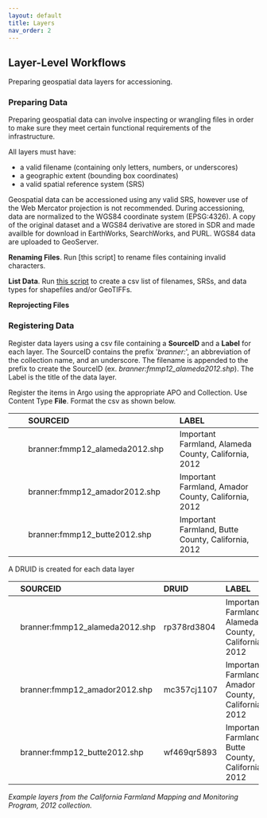 ```yaml
---
layout: default
title: Layers
nav_order: 2
---
```


## Layer-Level Workflows

Preparing geospatial data layers for accessioning.

### Preparing Data

Preparing geospatial data can involve inspecting or wrangling files in order to make sure they meet certain functional requirements of the infrastructure. 

All layers must have:

* a valid filename (containing only letters, numbers, or underscores)
* a geographic extent (bounding box coordinates)
* a valid spatial reference system (SRS)

Geospatial data can be accessioned using any valid SRS, however use of the Web Mercator projection is not recommended. During accessioning, data are normalized to the WGS84 coordinate system (EPSG:4326). A copy of the original dataset and a WGS84 derivative are stored in SDR and made availble for download in EarthWorks, SearchWorks, and PURL. WGS84 data are uploaded to GeoServer.

**Renaming Files**. Run [this script] to rename files containing invalid characters.

**List Data**. Run [this script](https://raw.githubusercontent.com/kimdurante/metadataWorkflow/master/checkData.py) to create a csv list of filenames, SRSs, and data types for shapefiles and/or GeoTIFFs.

**Reprojecting Files**

### Registering Data

Register data layers using a csv file containing a **SourceID** and a **Label** for each layer. The SourceID contains the prefix  '*branner:*', an abbreviation of the collection name, and an underscore. The filename is appended to the prefix to create the SourceID (ex. *branner:fmmp12_alameda2012.shp*). The Label is the title of the data layer. 

Register the items in Argo using the appropriate APO and Collection. Use Content Type **File**. Format the csv as shown below.

|||SOURCEID||LABEL|
|:----|:----|:----|:----|:----|
|||branner:fmmp12_alameda2012.shp||Important Farmland, Alameda County, California, 2012|
|||branner:fmmp12_amador2012.shp||Important Farmland, Amador County, California, 2012|
|||branner:fmmp12_butte2012.shp||Important Farmland, Butte County, California, 2012|

A DRUID is created for each data layer


||SOURCEID|DRUID|LABEL|
|:----|:----|:----|:----|
||branner:fmmp12_alameda2012.shp|rp378rd3804|Important Farmland, Alameda County, California, 2012|
||branner:fmmp12_amador2012.shp|mc357cj1107|Important Farmland, Amador County, California, 2012|
||branner:fmmp12_butte2012.shp|wf469qr5893|Important Farmland, Butte County, California, 2012|

_Example layers from the California Farmland Mapping and Monitoring Program, 2012 collection._
